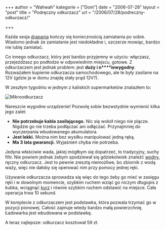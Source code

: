 +++
author = "Wahwah"
kategorie = ["Dom"]
date = "2006-07-28"
layout = "post"
title = "Podręczny odkurzacz"
url = "/2006/07/28/podreczny-odkurzacz/"

+++

Każda sesja [drapania][1] kończy się koniecznością zamiatania po sobie. Wiadomo jednak że zamiatanie jest niedokładne i, szczerze mowiąc, bardzo nie lubię zamiatać.

<!--more-->

Co innego odkurzacz, który jest bardzo przyjemny w użyciu: włączasz, przejeżdżasz po podłodze w odpowiednim miejscu, gotowe. Z odkurzaczem jest jednak problem: jest **duży i n****iewygodny**. Rozważałem kupienie odkurzacza samochodowego, ale te były zasilane na 12V (gdzie ja w domu znajdę stały prąd 12V?).

W zeszłym tygodniu w jednym z kaliskich supermarketów znalazłem to:

<img id="image21" src="http://blog.atopowe.pl/wp-content/uploads/2006/07/mikroodkurzacz.jpg" alt="Mikroodkurzacz" />

Nareszcie wygodne urządzenie! Pozwolę sobie bezwstydnie wymienić kilka jego zalet:

  * **Nie potrzebuje kabla zasilającego.** Nic się wokół niego nie plącze. Nigdzie go nie trzeba podłączać ani odłączać. Przynajmniej do wyczerpania wbudowanego akumulatora.
  * **Jest lekki.** Można nim bez wysiłku manipulować jedną ręką.
  * **Ma 3 lata gwarancji.** Wyjaśnień chyba nie potrzeba.

Jedyna właściwie wada, jakiej mógłbym się dopatrzeć, to tradycyjny, suchy filtr. Nie powiem jednak żebym spodziewał się gdziekolwiek znaleźć [wodny][2], ręczny odkurzacz. Jest to pewnie zresztą niemożliwe, bo zbiornik z wodą waży, więc nie dałoby się operować nim przy pomocy jednej ręki.

Używanie odkurzacza sprowadza się więc do tego żeby go mieć w zasięgu ręki i w dowolnym momencie, szybkim ruchem wziąć go niczym długopis z kubka, wciągnąć [kurz][3] i równie szybkim ruchem odstawić na miejsce. Cała operacja trwa 10 sekund.

W komplecie z odkurzaczem jest podstawka, która pozwala trzymać go w pozycji pionowej. Całość zajmuje wtedy bardzo małą powierzchnię. Ładowarka jest wbudowana w podstawkę.

A teraz najlepsze: odkurzacz kosztował 59 zł.

 [1]: http://www.atopowe-zapalenie.pl/atopedia/Drapanie
 [2]: http://www.atopowe-zapalenie.pl/atopedia/Odkurzacz_wodny
 [3]: http://www.atopowe-zapalenie.pl/atopedia/Kurz